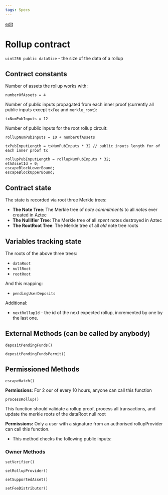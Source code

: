 ```yaml
---
tags: Specs
---
```


[edit](https://hackmd.io/q1fcVLaLRZmtXNfkXvgwWA)
# Rollup contract
`uint256 public dataSize` - the size of the data of a rollup


## Contract constants
Number of assets the rollup works with:

`numberOfAssets = 4`

Number of public inputs propagated from each inner proof (currently all public inputs except `txFee` and `merkle_root`):

`txNumPubInputs = 12`

Number of public inputs for the root rollup circuit:

`rollupNumPubInputs = 10 + numberOfAssets`

`txPubInputLength = txNumPubInputs * 32 // public inputs length for of each inner proof tx`

    rollupPubInputLength = rollupNumPubInputs * 32;
    ethAssetId = 0;
    escapeBlockLowerBound;
    escapeBlockUpperBound;




## Contract state

The state is recorded via root three Merkle trees:
+ **The Note Tree**: The Merkle tree of *note commitments* to all *notes* ever created in Aztec
+ **The Nullifier Tree**: The Merkle tree of all *spent* notes destroyed in Aztec
+ **The RootRoot Tree**: The Merkle tree of all *old* note tree roots

## Variables tracking state
The roots of the above three trees:

- `dataRoot`
- `nullRoot`
- `rootRoot`

And this mapping: 

- `pendingUserDeposits`






Additional:
- `nextRollupId` - the id of the next expected rollup, incremented by one by the last one.



## External Methods (can be called by anybody)

`depositPendingFunds()`

`depositPendingFundsPermit()`


## Permissioned Methods

`escapeHatch()`

**Permissions**: For 2 our of every 10 hours, anyone can call this function

`processRollup()`

This function should validate a rollup proof, process all transactions, and update the merkle roots of the dataRoot null root

**Permissions:** Only a user with a signature from an authorised rollupProvider can call this function. 

- This method checks the following public inputs:



### Owner Methods

`setVerifier()` 

`setRollupProvider()`

`setSupportedAsset()`

`setFeeDistributor()`
